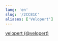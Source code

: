 ```yaml
---
lang: 'en'
slug: '/2CC81C'
aliases: ['Velopert']
---
```


[velopert (@velopert)](https://twitter.com/velopert)

